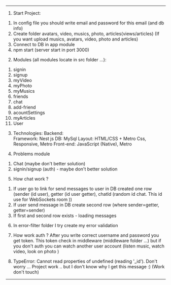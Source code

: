 ------------------------------------------------------------------------------------------------------
1. Start Project:
  1) In config file you should write email and password for this email (and db info)
  2) Create folder avatars, video, musics, photo, articles(views/articles) (If you want upload musics, avatars, video, photo and articles)
  3) Connect to DB in app module
  4) npm start (server start in port 3000)
2. Modules (all modules locate in src folder ...):
  1) signin
  2) signup
  3) myVideo
  4) myPhoto
  5) myMusics
  6) friends
  7) chat
  8) add-friend
  9) acountSettings
  10) myArticles
  11) User
3. Technologies:
  Backend:  
    Framework: Nest js
    DB: MySql
  Layout: HTML/CSS + Metro Css, Responsive, Metro
  Front-end: JavaScript (Native), Metro

4. Problems module
  1) Chat  (maybe don't better solution) 
  2) signin/signup (auth) - maybe don't better solution 

5. How chat work ?
  1) If user go to link for send messages to user in DB created one row (sender (id user), getter (id user getter), chatId (random id chat. This id use for WebSockets room )) 
  2) If user send message in DB create second row (where sender=getter, getter=sender)
  3) If first and second row exists - loading messages

6. In error-filter folder I try create my error validation

7. How work auth ? 
  After you write correct username and password you get token.
  This token check in middleware (middleware folder ...)
  but if you don't auth you can watch another user account (listen music, watch video, look on photo )

8. TypeError: Cannot read properties of undefined (reading '_id'). Don't worry ... Project work .. but I don't know why I get this message :) (Work don't touch)
------------------------------------------------------------------------------------------------------
